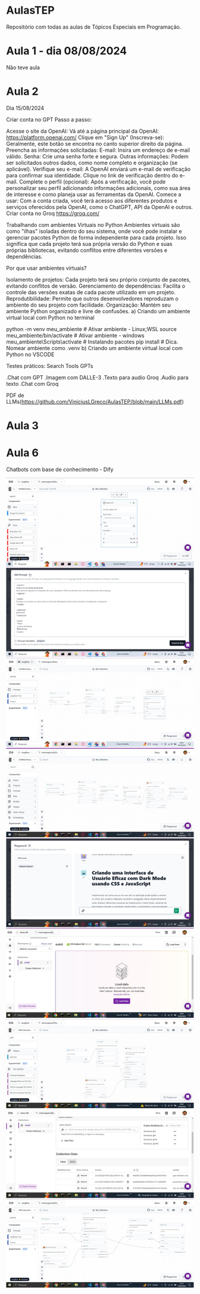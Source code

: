 # AulasTEP
Repositório com todas as aulas de Tópicos Especiais em Programação.

# Aula 1 - dia 08/08/2024
Não teve aula

# Aula 2
Dia 15/08/2024

Criar conta no GPT
Passo a passo:

Acesse o site da OpenAI: Vá até a página principal da OpenAI: https://platform.openai.com/
Clique em "Sign Up" (Inscreva-se): Geralmente, este botão se encontra no canto superior direito da página.
Preencha as informações solicitadas:
E-mail: Insira um endereço de e-mail válido.
Senha: Crie uma senha forte e segura.
Outras informações: Podem ser solicitados outros dados, como nome completo e organização (se aplicável).
Verifique seu e-mail: A OpenAI enviará um e-mail de verificação para confirmar sua identidade. Clique no link de verificação dentro do e-mail.
Complete o perfil (opcional): Após a verificação, você pode personalizar seu perfil adicionando informações adicionais, como sua área de interesse e como planeja usar as ferramentas da OpenAI.
Comece a usar: Com a conta criada, você terá acesso aos diferentes produtos e serviços oferecidos pela OpenAI, como o ChatGPT, API da OpenAI e outros.
Criar conta no Groq
https://groq.com/

Trabalhando com ambientes Virtuais no Python
Ambientes virtuais são como "ilhas" isoladas dentro do seu sistema, onde você pode instalar e gerenciar pacotes Python de forma independente para cada projeto. Isso significa que cada projeto terá sua própria versão do Python e suas próprias bibliotecas, evitando conflitos entre diferentes versões e dependências.

Por que usar ambientes virtuais?

Isolamento de projetos: Cada projeto terá seu próprio conjunto de pacotes, evitando conflitos de versão.
Gerenciamento de dependências: Facilita o controle das versões exatas de cada pacote utilizado em um projeto.
Reprodutibilidade: Permite que outros desenvolvedores reproduzam o ambiente do seu projeto com facilidade.
Organização: Mantém seu ambiente Python organizado e livre de confusões.
a) Criando um ambiente virtual local com Python no terminal

python -m venv meu_ambiente # Ativar ambiente - Linux;WSL source meu_ambiente/bin/activate # Ativar ambiente - windows meu_ambiente\Scripts\activate # Instalando pacotes pip install <module name> # Dica. Nomear ambiente como .venv
b) Criando um ambiente virtual local com Python no VSCODE

Testes práticos:
Search Tools GPTs

.Chat com GPT
.Imagem com DALLE-3
.Texto para audio Groq
.Audio para texto
.Chat com Groq

PDF de LLMs(https://github.com/ViniciusLGreco/AulasTEP/blob/main/LLMs.pdf)

# Aula 3

# Aula 6
Chatbots com base de conhecimento - Dify

![Print da aula](https://github.com/ViniciusLGreco/AulasTEP/blob/main/Aula6/1.jpg)
![Print da aula](https://github.com/ViniciusLGreco/AulasTEP/blob/main/Aula6/2.jpg)
![Print da aula](https://github.com/ViniciusLGreco/AulasTEP/blob/main/Aula6/3.jpg)
![Print da aula](https://github.com/ViniciusLGreco/AulasTEP/blob/main/Aula6/4.jpg)
![Print da aula](https://github.com/ViniciusLGreco/AulasTEP/blob/main/Aula6/5.jpg)
![Print da aula](https://github.com/ViniciusLGreco/AulasTEP/blob/main/Aula6/6.jpg)
![Print da aula](https://github.com/ViniciusLGreco/AulasTEP/blob/main/Aula6/7.jpg)
![Print da aula](https://github.com/ViniciusLGreco/AulasTEP/blob/main/Aula6/8.jpg)
![Print da aula](https://github.com/ViniciusLGreco/AulasTEP/blob/main/Aula6/9.jpg)




